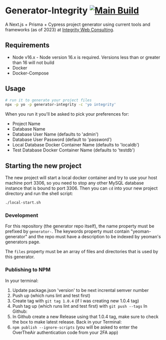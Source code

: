 Generator-Integrity [![Main Build](https://github.com/bpkennedy/generator-integrity/actions/workflows/main.yml/badge.svg?branch=main)](https://github.com/bpkennedy/generator-integrity/actions?query=workflow)
===================
A Next.js + Prisma + Cypress project generator using current tools and frameworks (as of 2023) at [Integrity Web Consulting](https://www.integrityxd.com/).

## Requirements
* Node v16.x - Node version 16.x is required. Versions less than or greater than 16 will not build
* Docker
* Docker-Compose

## Usage
```bash
# run it to generate your project files
npx -p yo -p generator-integrity -c 'yo integrity'
```

When you run it you'll be asked to pick your preferences for:
* Project Name
* Database Name
* Database User Name (defaults to 'admin')
* Database User Password (default to 'password')
* Local Database Docker Container Name (defaults to 'localdb')
* Test Database Docker Container Name (defaults to 'testdb')

## Starting the new project
The new project will start a local docker container and try to use your host machine port 3306, so you need to stop any other MySQL database instance that is bound to port 3306. Then you can `cd` into your new project directory and run the shell script:
```bash
./local-start.sh
```

### Development
For this repository (the generator repo itself), the name property must be prefixed by `generator-`. The keywords property must contain "yeoman-generator" and the repo must have a description to be indexed by yeoman's generators page.

The `files` property must be an array of files and directories that is used by this generator.

### Publishing to NPM
In your terminal:
1. Update package.json 'version' to be next incrental semver number
2. Push up (which runs lint and test first)
3. Create tag with `git tag 1.0.4` (if I was creating new 1.0.4 tag)
4. Push tag up (which runs lint and test first) with `git push --tags`
In Github:
5. In Github create a new Release using that 1.0.4 tag, make sure to check the box to make latest release.
Back in your Terminal:
6. `npm publish --ignore-scripts` (you will be asked to enter the OverTheAir authentication code from your 2FA app)

